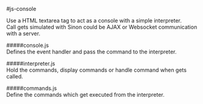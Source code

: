 #js-console

Use a HTML textarea tag to act as a console with a simple interpreter.  
Call gets simulated with Sinon could be AJAX or Websocket communication with a server.  

#####console.js  
Defines the event handler and pass the command to the interpreter.  

#####interpreter.js  
Hold the commands, display commands or handle command when gets called.  

#####commands.js  
Define the commands which get executed from the interpreter.  